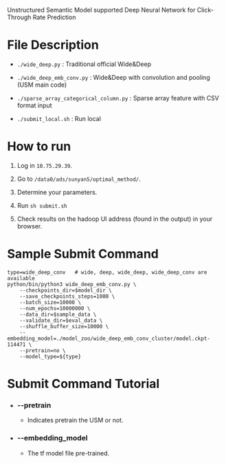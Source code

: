 Unstructured Semantic Model supported Deep Neural Network for Click-Through Rate Prediction

# File Description

* ```./wide_deep.py``` : Traditional official Wide\&Deep 

* ```./wide_deep_emb_conv.py``` : Wide\&Deep with convolution and pooling (USM main code)

* ```./sparse_array_categorical_column.py``` : Sparse array feature with CSV format input

* ```./submit_local.sh``` : Run local

# How to run

1. Log in ```10.75.29.39```.
 
2. Go to ```/data0/ads/sunyan5/optimal_method/```.

3. Determine your parameters.

4. Run ```sh submit.sh```

5. Check results on the hadoop UI address (found in the output) in your browser.

# Sample Submit Command

```
type=wide_deep_conv   # wide, deep, wide_deep, wide_deep_conv are available
python/bin/python3 wide_deep_emb_conv.py \
    --checkpoints_dir=$model_dir \
    --save_checkpoints_steps=1000 \
    --batch_size=10000 \
    --num_epochs=10000000 \
    --data_dir=$sample_data \
    --validate_dir=$eval_data \
    --shuffle_buffer_size=10000 \
    --embedding_model=./model_zoo/wide_deep_emb_conv_cluster/model.ckpt-114471 \
    --pretrain=no \
    --model_type=${type}
```

# Submit Command Tutorial

* ### --pretrain

    * Indicates pretrain the USM or not.

* ### --embedding_model

    * The tf model file pre-trained. 
    

